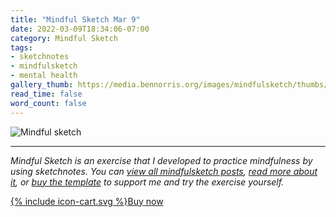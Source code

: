 ```yaml
---
title: "Mindful Sketch Mar 9"
date: 2022-03-09T18:34:06-07:00
category: Mindful Sketch
tags:
- sketchnotes
- mindfulsketch
- mental health
gallery_thumb: https://media.bennorris.org/images/mindfulsketch/thumbs/2022-03-09-1834-mindfulsketch.jpg
read_time: false
word_count: false
---
```


![Mindful sketch](https://media.bennorris.org/images/mindfulsketch/posts/2022-03-09-1834-mindfulsketch.jpg)

***

*Mindful Sketch is an exercise that I developed to practice mindfulness by using sketchnotes. You can [view all mindfulsketch posts](/tags/mindfulsketch), [read more about it](/mindful-sketch-template/), or [buy the template](https://bennorris.shop/l/mindfulsketch) to support me and try the exercise yourself.*

<a href="https://bennorris.shop/l/mindfulsketch" class="btn"><span class="icon">{% include icon-cart.svg %}</span>Buy now</a>
